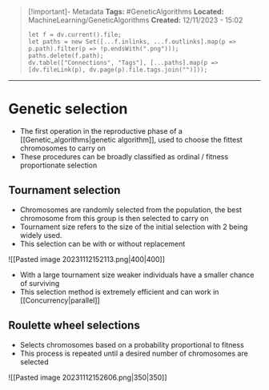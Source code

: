 > [!important]- Metadata
> **Tags:** #GeneticAlgorithms 
> **Located:** MachineLearning/GeneticAlgorithms
> **Created:** 12/11/2023 - 15:02
> ```dataviewjs
> let f = dv.current().file;
> let paths = new Set([...f.inlinks, ...f.outlinks].map(p => p.path).filter(p => !p.endsWith(".png")));
> paths.delete(f.path);
> dv.table(["Connections", "Tags"], [...paths].map(p => [dv.fileLink(p), dv.page(p).file.tags.join("")]));
> ```

___
# Genetic selection
- The first operation in the reproductive phase of a [[Genetic_algorithms|genetic algorithm]], used to choose the fittest chromosomes to carry on
- These procedures can be broadly classified as ordinal / fitness proportionate selection
## Tournament selection
- Chromosomes are randomly selected from the population,  the best chromosome from this group is then selected to carry on
- Tournament size refers to the size of the initial selection with 2 being widely used. 
- This selection can be with or without replacement 

![[Pasted image 20231112152113.png|400|400]]
- With a large tournament size weaker individuals have a smaller chance of surviving
- This selection method is extremely efficient and can work in [[Concurrency|parallel]]
## Roulette wheel selections 
- Selects chromosomes based on a probability proportional to fitness
- This process is repeated until a desired number of chromosomes are selected 

![[Pasted image 20231112152606.png|350|350]]